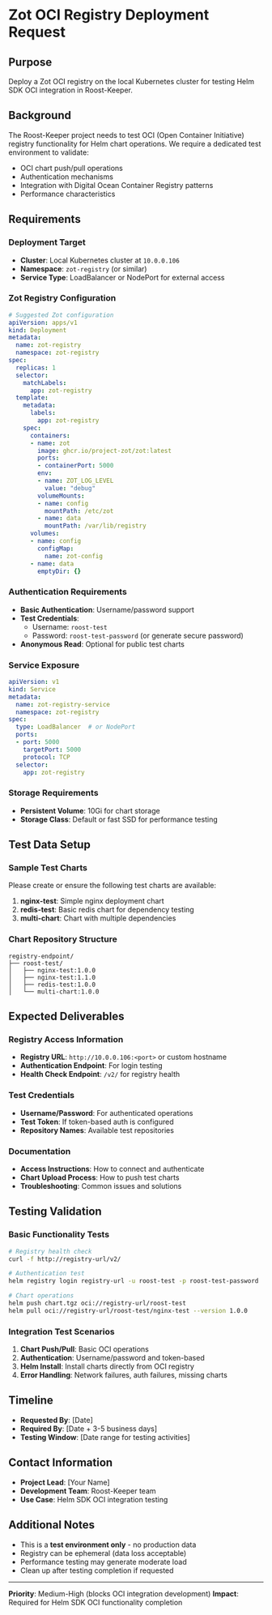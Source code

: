 # Zot OCI Registry Deployment Request

## Purpose
Deploy a Zot OCI registry on the local Kubernetes cluster for testing Helm SDK OCI integration in Roost-Keeper.

## Background
The Roost-Keeper project needs to test OCI (Open Container Initiative) registry functionality for Helm chart operations. We require a dedicated test environment to validate:
- OCI chart push/pull operations
- Authentication mechanisms
- Integration with Digital Ocean Container Registry patterns
- Performance characteristics

## Requirements

### Deployment Target
- **Cluster**: Local Kubernetes cluster at `10.0.0.106`
- **Namespace**: `zot-registry` (or similar)
- **Service Type**: LoadBalancer or NodePort for external access

### Zot Registry Configuration
```yaml
# Suggested Zot configuration
apiVersion: apps/v1
kind: Deployment
metadata:
  name: zot-registry
  namespace: zot-registry
spec:
  replicas: 1
  selector:
    matchLabels:
      app: zot-registry
  template:
    metadata:
      labels:
        app: zot-registry
    spec:
      containers:
      - name: zot
        image: ghcr.io/project-zot/zot:latest
        ports:
        - containerPort: 5000
        env:
        - name: ZOT_LOG_LEVEL
          value: "debug"
        volumeMounts:
        - name: config
          mountPath: /etc/zot
        - name: data
          mountPath: /var/lib/registry
      volumes:
      - name: config
        configMap:
          name: zot-config
      - name: data
        emptyDir: {}
```

### Authentication Requirements
- **Basic Authentication**: Username/password support
- **Test Credentials**: 
  - Username: `roost-test`
  - Password: `roost-test-password` (or generate secure password)
- **Anonymous Read**: Optional for public test charts

### Service Exposure
```yaml
apiVersion: v1
kind: Service
metadata:
  name: zot-registry-service
  namespace: zot-registry
spec:
  type: LoadBalancer  # or NodePort
  ports:
  - port: 5000
    targetPort: 5000
    protocol: TCP
  selector:
    app: zot-registry
```

### Storage Requirements
- **Persistent Volume**: 10Gi for chart storage
- **Storage Class**: Default or fast SSD for performance testing

## Test Data Setup

### Sample Test Charts
Please create or ensure the following test charts are available:
1. **nginx-test**: Simple nginx deployment chart
2. **redis-test**: Basic redis chart for dependency testing
3. **multi-chart**: Chart with multiple dependencies

### Chart Repository Structure
```
registry-endpoint/
├── roost-test/
│   ├── nginx-test:1.0.0
│   ├── nginx-test:1.1.0
│   ├── redis-test:1.0.0
│   └── multi-chart:1.0.0
```

## Expected Deliverables

### Registry Access Information
- **Registry URL**: `http://10.0.0.106:<port>` or custom hostname
- **Authentication Endpoint**: For login testing
- **Health Check Endpoint**: `/v2/` for registry health

### Test Credentials
- **Username/Password**: For authenticated operations
- **Test Token**: If token-based auth is configured
- **Repository Names**: Available test repositories

### Documentation
- **Access Instructions**: How to connect and authenticate
- **Chart Upload Process**: How to push test charts
- **Troubleshooting**: Common issues and solutions

## Testing Validation

### Basic Functionality Tests
```bash
# Registry health check
curl -f http://registry-url/v2/

# Authentication test
helm registry login registry-url -u roost-test -p roost-test-password

# Chart operations
helm push chart.tgz oci://registry-url/roost-test
helm pull oci://registry-url/roost-test/nginx-test --version 1.0.0
```

### Integration Test Scenarios
1. **Chart Push/Pull**: Basic OCI operations
2. **Authentication**: Username/password and token-based
3. **Helm Install**: Install charts directly from OCI registry
4. **Error Handling**: Network failures, auth failures, missing charts

## Timeline
- **Requested By**: [Date]
- **Required By**: [Date + 3-5 business days]
- **Testing Window**: [Date range for testing activities]

## Contact Information
- **Project Lead**: [Your Name]
- **Development Team**: Roost-Keeper team
- **Use Case**: Helm SDK OCI integration testing

## Additional Notes
- This is a **test environment only** - no production data
- Registry can be ephemeral (data loss acceptable)
- Performance testing may generate moderate load
- Clean up after testing completion if requested

---

**Priority**: Medium-High (blocks OCI integration development)
**Impact**: Required for Helm SDK OCI functionality completion
